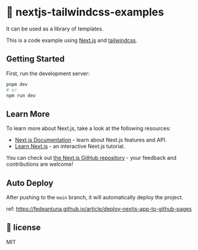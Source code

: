 # 🚀 nextjs-tailwindcss-examples

It can be used as a library of templates.

This is a code example using [Next.js](https://nextjs.org/) and [tailwindcss](https://tailwindcss.com/).

## Getting Started

First, run the development server:

```bash
pnpm dev
# or
npm run dev
```

## Learn More

To learn more about Next.js, take a look at the following resources:

- [Next.js Documentation](https://nextjs.org/docs) - learn about Next.js features and API.
- [Learn Next.js](https://nextjs.org/learn) - an interactive Next.js tutorial.

You can check out [the Next.js GitHub repository](https://github.com/vercel/next.js/) - your feedback and contributions are welcome!

## Auto Deploy

After pushing to the `main` branch, it will automatically deploy the project.

ref: https://fedeantuna.github.io/article/deploy-nextjs-app-to-github-pages

## 🎈 license

MIT

